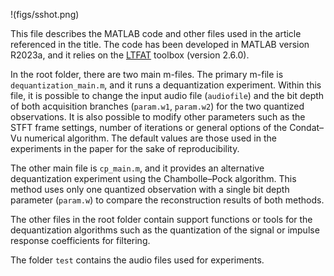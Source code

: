 !(figs/sshot.png)

This file describes the MATLAB code and other files used in the article referenced in the title.
The code has been developed in MATLAB version R2023a, and it relies on the [LTFAT](https://github.com/ltfat/ltfat/releases/tag/v2.6.0) toolbox (version 2.6.0).

In the root folder, there are two main m-files. The primary m-file is `dequantization_main.m`, and it runs a dequantization experiment.
Within this file, it is possible to change the input audio file (`audiofile`) and the bit depth of both acquisition branches (`param.w1`, `param.w2`) for the two quantized observations.
It is also possible to modify other parameters such as the STFT frame settings, number of iterations or general options of the Condat–Vu numerical algorithm.
The default values are those used in the experiments in the paper for the sake of reproducibility.

The other main file is `cp_main.m`, and it provides an alternative dequantization experiment using the Chambolle–Pock algorithm.
This method uses only one quantized observation with a single bit depth parameter (`param.w`) to compare the reconstruction results of both methods. 

The other files in the root folder contain support functions or tools for the dequantization algorithms such as the quantization of the signal or impulse response coefficients for filtering. 

The folder `test` contains the audio files used for experiments.
